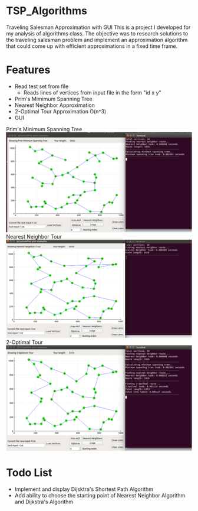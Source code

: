 # TSP_Algorithms
Traveling Salesman Approximation with GUI
This is a project I developed for my analysis of algorithms class. The objective was to research solutions to the traveling salesman problem and implement an approximation algorithm that could come up with efficient approximations in a fixed time frame.

# Features
  * Read test set from file
      * Reads lines of vertices from input file in the form "id x y"
  * Prim's Mimimum Spanning Tree
  * Nearest Neighbor Approximation
  * 2-Optimal Tour Approximation O(n^3)
  * GUI

  Prim's Minimum Spanning Tree
  ![picture alt](https://raw.githubusercontent.com/lcsfrey/TSP_Algorithms/master/readme_images/img_gplot_mst.png "Graph Plot MST")
  Nearest Neighbor Tour
  ![picture alt](https://raw.githubusercontent.com/lcsfrey/TSP_Algorithms/master/readme_images/img_gplot_nn.png "Graph Plot Nearest Neighbor")
  2-Optimal Tour
  ![picture alt](https://raw.githubusercontent.com/lcsfrey/TSP_Algorithms/master/readme_images/img_gplot_two_opt.png "Graph Plot 2-Optimal")
  
# Todo List
  * Implement and display Dijsktra's Shortest Path Algorithm
  * Add ability to choose the starting point of Nearest Neighbor Algorithm and Dijkstra's Algorithm
  
